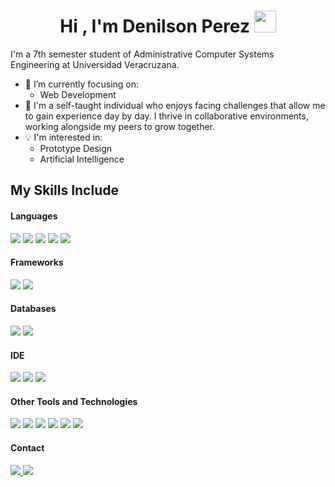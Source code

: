 <h1 align="center"><b>Hi , I'm Denilson Perez </b><img src="https://media.giphy.com/media/hvRJCLFzcasrR4ia7z/giphy.gif" width="35"></h1>

I'm a 7th semester student of Administrative Computer Systems Engineering at Universidad Veracruzana.

- 🔭 I’m currently focusing on:
    - Web Development
- 🌱 I'm a self-taught individual who enjoys facing challenges that allow me to gain experience day by day. I thrive in collaborative environments, working alongside my peers to grow together.
- :bulb: I'm interested in:
    - Prototype Design
    - Artificial Intelligence

## My Skills Include

<h4>Languages</h4>
<p>
    <img src="https://skillicons.dev/icons?i=html">
    <img src="https://skillicons.dev/icons?i=css">
    <img src="https://skillicons.dev/icons?i=javascript">
    <img src="https://skillicons.dev/icons?i=java">
    <img src="https://skillicons.dev/icons?i=py">
</p>

<h4>Frameworks</h4>
<p>
    <img src="https://skillicons.dev/icons?i=spring">
    <img src="https://skillicons.dev/icons?i=fastapi">
</p>

<h4>Databases</h4>
<p>
    <img src="https://skillicons.dev/icons?i=postgres">
    <img src="https://skillicons.dev/icons?i=mongodb">
</p>

<h4>IDE</h4>
<p>
    <img src="https://skillicons.dev/icons?i=idea">
    <img src="https://skillicons.dev/icons?i=pycharm">
    <img src="https://skillicons.dev/icons?i=vscode">
</p>

<h4>Other Tools and Technologies</h4>
<p>
    <img src="https://skillicons.dev/icons?i=linux">
    <img src="https://skillicons.dev/icons?i=git">
    <img src="https://skillicons.dev/icons?i=github">
    <img src="https://skillicons.dev/icons?i=postman">
    <img src="https://skillicons.dev/icons?i=figma">
    <img src="https://skillicons.dev/icons?i=docker">
</p>

<h4>Contact</h4>
<p>	
  <a target="_blank" href="https://www.linkedin.com/in/cano2908/">
      <img src="https://skillicons.dev/icons?i=linkedin"></img>
  </a>
  <a target="_blank" href="mailto:c.cano2908@outlook.com">
      <img src="https://skillicons.dev/icons?i=gmail"></img>
  </a>
</p>
